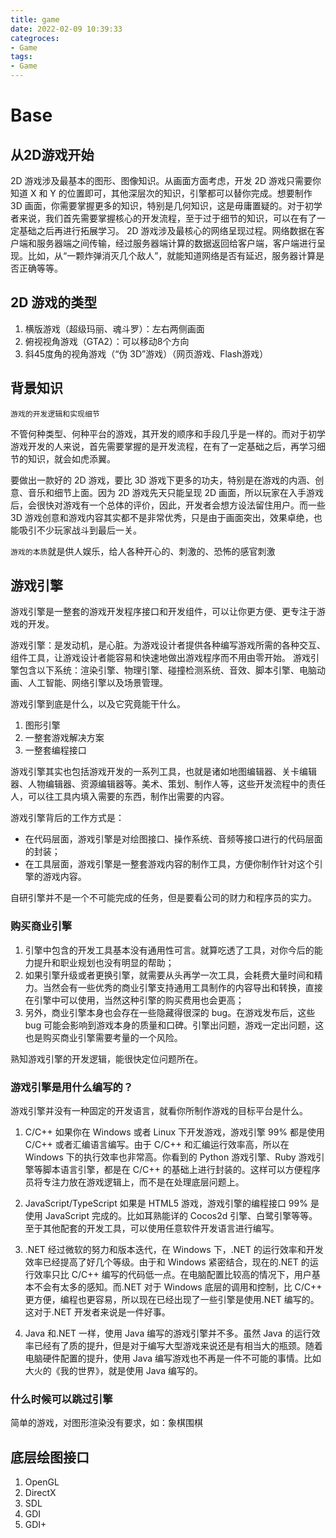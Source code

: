 ```yaml
---
title: game
date: 2022-02-09 10:39:33
categroces:
- Game
tags:
- Game
---
```


# Base
## 从2D游戏开始
2D 游戏涉及最基本的图形、图像知识。从画面方面考虑，开发 2D 游戏只需要你知道 X 和 Y 的位置即可，其他深层次的知识，引擎都可以替你完成。想要制作 3D 画面，你需要掌握更多的知识，特别是几何知识，这是毋庸置疑的。对于初学者来说，我们首先需要掌握核心的开发流程，至于过于细节的知识，可以在有了一定基础之后再进行拓展学习。
2D 游戏涉及最核心的网络呈现过程。网络数据在客户端和服务器端之间传输，经过服务器端计算的数据返回给客户端，客户端进行呈现。比如，从“一颗炸弹消灭几个敌人”，就能知道网络是否有延迟，服务器计算是否正确等等。


## 2D 游戏的类型
1. 横版游戏（超级玛丽、魂斗罗）：左右两侧画面
2. 俯视视角游戏（GTA2）：可以移动8个方向
3. 斜45度角的视角游戏（“伪 3D”游戏）（网页游戏、Flash游戏）


## 背景知识
`游戏的开发逻辑和实现细节`

不管何种类型、何种平台的游戏，其开发的顺序和手段几乎是一样的。而对于初学游戏开发的人来说，首先需要掌握的是开发流程，在有了一定基础之后，再学习细节的知识，就会如虎添翼。


要做出一款好的 2D 游戏，要比 3D 游戏下更多的功夫，特别是在游戏的内涵、创意、音乐和细节上面。因为 2D 游戏先天只能呈现 2D 画面，所以玩家在入手游戏后，会很快对游戏有一个总体的评价，因此，开发者会想方设法留住用户。而一些 3D 游戏创意和游戏内容其实都不是非常优秀，只是由于画面突出，效果卓绝，也能吸引不少玩家战斗到最后一关。


`游戏的本质`就是供人娱乐，给人各种开心的、刺激的、恐怖的感官刺激

## 游戏引擎
游戏引擎是一整套的游戏开发程序接口和开发组件，可以让你更方便、更专注于游戏的开发。

游戏引擎：是发动机，是心脏。为游戏设计者提供各种编写游戏所需的各种交互、组件工具，让游戏设计者能容易和快速地做出游戏程序而不用由零开始。
游戏引擎包含以下系统：渲染引擎、物理引擎、碰撞检测系统、音效、脚本引擎、电脑动画、人工智能、网络引擎以及场景管理。

游戏引擎到底是什么，以及它究竟能干什么。
1. 图形引擎
2. 一整套游戏解决方案
3. 一整套编程接口


游戏引擎其实也包括游戏开发的一系列工具，也就是诸如地图编辑器、关卡编辑器、人物编辑器、资源编辑器等。美术、策划、制作人等，这些开发流程中的责任人，可以往工具内填入需要的东西，制作出需要的内容。

游戏引擎背后的工作方式是：
- 在代码层面，游戏引擎是对绘图接口、操作系统、音频等接口进行的代码层面的封装；
- 在工具层面，游戏引擎是一整套游戏内容的制作工具，方便你制作针对这个引擎的游戏内容。


自研引擎并不是一个不可能完成的任务，但是要看公司的财力和程序员的实力。

### 购买商业引擎
1. 引擎中包含的开发工具基本没有通用性可言。就算吃透了工具，对你今后的能力提升和职业规划也没有明显的帮助；
2. 如果引擎升级或者更换引擎，就需要从头再学一次工具，会耗费大量时间和精力。当然会有一些优秀的商业引擎支持通用工具制作的内容导出和转换，直接在引擎中可以使用，当然这种引擎的购买费用也会更高；
3. 另外，商业引擎本身也会存在一些隐藏得很深的 bug。在游戏发布后，这些 bug 可能会影响到游戏本身的质量和口碑。引擎出问题，游戏一定出问题，这也是购买商业引擎需要考量的一个风险。


熟知游戏引擎的开发逻辑，能很快定位问题所在。

### 游戏引擎是用什么编写的？
游戏引擎并没有一种固定的开发语言，就看你所制作游戏的目标平台是什么。
1. C/C++
如果你在 Windows 或者 Linux 下开发游戏，游戏引擎 99% 都是使用 C/C++ 或者汇编语言编写。由于 C/C++ 和汇编运行效率高，所以在 Windows 下的执行效率也非常高。你看到的 Python 游戏引擎、Ruby 游戏引擎等脚本语言引擎，都是在 C/C++ 的基础上进行封装的。这样可以方便程序员将专注力放在游戏逻辑上，而不是在处理底层问题上。

2. JavaScript/TypeScript
如果是 HTML5 游戏，游戏引擎的编程接口 99% 是使用 JavaScript 完成的。比如耳熟能详的 Cocos2d 引擎、白鹭引擎等等。至于其他配套的开发工具，可以使用任意软件开发语言进行编写。

3. .NET
经过微软的努力和版本迭代，在 Windows 下，.NET 的运行效率和开发效率已经提高了好几个等级。由于和 Windows 紧密结合，现在的.NET 的运行效率只比 C/C++ 编写的代码低一点。在电脑配置比较高的情况下，用户基本不会有太多的感知。而.NET 对于 Windows 底层的调用和控制，比 C/C++ 更方便，编程也更容易，所以现在已经出现了一些引擎是使用.NET 编写的。这对于.NET 开发者来说是一件好事。

4. Java
和.NET 一样，使用 Java 编写的游戏引擎并不多。虽然 Java 的运行效率已经有了质的提升，但是对于编写大型游戏来说还是有相当大的瓶颈。随着电脑硬件配置的提升，使用 Java 编写游戏也不再是一件不可能的事情。比如大火的《我的世界》，就是使用 Java 编写的。

### 什么时候可以跳过引擎
简单的游戏，对图形渲染没有要求，如：象棋围棋

## 底层绘图接口
1. OpenGL
2. DirectX
3. SDL
4. GDI
5. GDI+